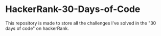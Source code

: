 # HackerRank-30-Days-of-Code
This repository is made to store all the challenges I've solved in the "30 days of code" on hackerRank.
